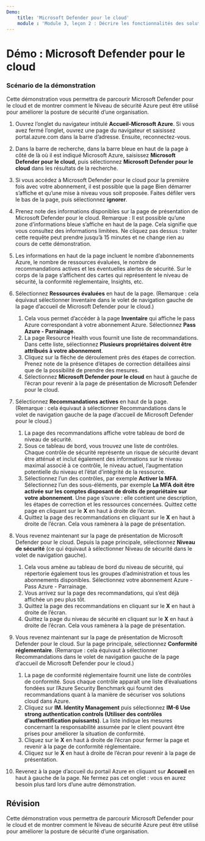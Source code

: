 ```yaml
---
Demo:
    title: 'Microsoft Defender pour le cloud'
    module : 'Module 3, leçon 2 : Décrire les fonctionnalités des solutions de sécurité Microsoft : Décrire les fonctionnalités de gestion de la sécurité d’Azure'
---
```


# Démo : Microsoft Defender pour le cloud

### Scénario de la démonstration

Cette démonstration vous permettra de parcourir Microsoft Defender pour le cloud et de montrer comment le Niveau de sécurité Azure peut être utilisé pour améliorer la posture de sécurité d’une organisation.

1. Ouvrez l’onglet du navigateur intitulé **Accueil-Microsoft Azure**.  Si vous avez fermé l’onglet, ouvrez une page du navigateur et saisissez portal.azure.com dans la barre d’adresse. Ensuite, reconnectez-vous.

1. Dans la barre de recherche, dans la barre bleue en haut de la page à côté de là où il est indiqué Microsoft Azure, saisissez **Microsoft Defender pour le cloud**, puis sélectionnez **Microsoft Defender pour le cloud** dans les résultats de la recherche.

1. Si vous accédez à Microsoft Defender pour le cloud pour la première fois avec votre abonnement, il est possible que la page Bien démarrer s’affiche et qu’une mise à niveau vous soit proposée.  Faites défiler vers le bas de la page, puis sélectionnez **ignorer**.

1. Prenez note des informations disponibles sur la page de présentation de Microsoft Defender pour le cloud.  Remarque : Il est possible qu’une zone d’informations bleue s’affiche en haut de la page. Cela signifie que vous consultez des informations limitées.  Ne cliquez pas dessus : traiter cette requête peut prendre jusqu’à 15 minutes et ne change rien au cours de cette démonstration.

1. Les informations en haut de la page incluent le nombre d’abonnements Azure, le nombre de ressources évaluées, le nombre de recommandations actives et les éventuelles alertes de sécurité.  Sur le corps de la page s’affichent des cartes qui représentent le niveau de sécurité, la conformité réglementaire, Insights, etc.  

1. Sélectionnez **Ressources évaluées** en haut de la page.  (Remarque : cela équivaut sélectionner Inventaire dans le volet de navigation gauche de la page d’accueil de Microsoft Defender pour le cloud.)
    1. Cela vous permet d’accéder à la page **Inventaire** qui affiche le pass Azure correspondant à votre abonnement Azure.  Sélectionnez **Pass Azure - Parrainage**.
    1. La page Resource Health vous fournit une liste de recommandations.  Dans cette liste, sélectionnez **Plusieurs propriétaires doivent être attribués à votre abonnement**.
    1. Cliquez sur la flèche de déroulement près des étapes de correction. Prenez note de la présence d’étapes de correction détaillées ainsi que de la possibilité de prendre des mesures.  
    1. Sélectionnez **Microsoft Defender pour le cloud** en haut à gauche de l’écran pour revenir à la page de présentation de Microsoft Defender pour le cloud.

1. Sélectionnez **Recommandations actives** en haut de la page.  (Remarque : cela équivaut à sélectionner Recommandations dans le volet de navigation gauche de la page d’accueil de Microsoft Defender pour le cloud.)
    1. La page des recommandations affiche votre tableau de bord de niveau de sécurité.
    1. Sous ce tableau de bord, vous trouvez une liste de contrôles. Chaque contrôle de sécurité représente un risque de sécurité devant être atténué et inclut également des informations sur le niveau maximal associé à ce contrôle, le niveau actuel, l’augmentation potentielle du niveau et l’état d’intégrité de la ressource.  
    1. Sélectionnez l’un des contrôles, par exemple **Activer la MFA**.  Sélectionnez l’un des sous-éléments, par exemple **La MFA doit être activée sur les comptes disposant de droits de propriétaire sur votre abonnement**.  Une page s’ouvre : elle contient une description, les étapes de correction et les ressources concernées. Quittez cette page en cliquant sur le **X** en haut à droite de l’écran.
    1. Quittez la page des recommandations en cliquant sur le **X** en haut à droite de l’écran. Cela vous ramènera à la page de présentation.

1. Vous revenez maintenant sur la page de présentation de Microsoft Defender pour le cloud.  Depuis la page principale, sélectionnez **Niveau de sécurité** (ce qui équivaut à sélectionner Niveau de sécurité dans le volet de navigation gauche).
    1. Cela vous amène au tableau de bord du niveau de sécurité,  qui répertorie également tous les groupes d’administration et tous les abonnements disponibles.  Sélectionnez votre abonnement Azure - Pass Azure - Parrainage.
    1. Vous arrivez sur la page des recommandations, qui s’est déjà affichée un peu plus tôt.
    1. Quittez la page des recommandations en cliquant sur le **X** en haut à droite de l’écran.
    1. Quittez la page du niveau de sécurité en cliquant sur le **X** en haut à droite de l’écran. Cela vous ramènera à la page de présentation.

1. Vous revenez maintenant sur la page de présentation de Microsoft Defender pour le cloud.  Sur la page principale, sélectionnez **Conformité réglementaire**. (Remarque : cela équivaut à sélectionner Recommandations dans le volet de navigation gauche de la page d’accueil de Microsoft Defender pour le cloud.)
    1. La page de conformité réglementaire fournit une liste de contrôles de conformité.  Sous chaque contrôle apparaît une liste d’évaluations fondées sur l’Azure Security Benchmark qui fournit des recommandations quant à la manière de sécuriser vos solutions cloud dans Azure.
    1. Cliquez sur **IM. Identity Management** puis sélectionnez **IM-6 Use strong authentication controls (Utiliser des contrôles d’authentification puissants)**.  La liste indique les mesures concernant la responsabilité assumée par le client pouvant être prises pour améliorer la situation de conformité.
    1. Cliquez sur le **X** en haut à droite de l’écran pour fermer la page et revenir à la page de conformité réglementaire.
    1. Cliquez sur le **X** en haut à droite de l’écran pour revenir à la page de présentation.

1. Revenez à la page d’accueil du portail Azure en cliquant sur **Accueil** en haut à gauche de la page.  Ne fermez pas cet onglet : vous en aurez besoin plus tard lors d’une autre démonstration.

## Révision

Cette démonstration vous permettra de parcourir Microsoft Defender pour le cloud et de montrer comment le Niveau de sécurité Azure peut être utilisé pour améliorer la posture de sécurité d’une organisation.

